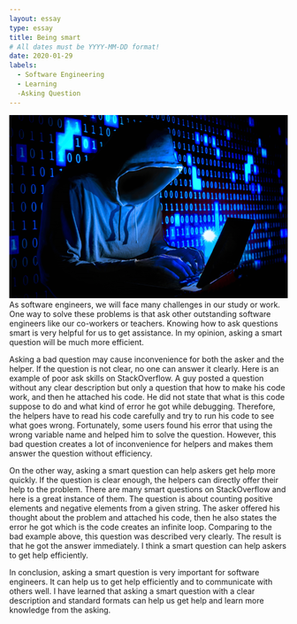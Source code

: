 ```yaml
---
layout: essay
type: essay
title: Being smart
# All dates must be YYYY-MM-DD format!
date: 2020-01-29
labels:
  - Software Engineering
  - Learning
  -Asking Question
---
```


<img class="ui medium left floated image" src="../images/hacker.png">
As software engineers, we will face many challenges in our study or work. One way to solve these problems is that ask other outstanding software engineers like our co-workers or teachers. Knowing how to ask questions smart is very helpful for us to get assistance. In my opinion, asking a smart question will be much more efficient.

Asking a bad question may cause inconvenience for both the asker and the helper. If the question is not clear, no one can answer it clearly. Here is an example of poor ask skills on StackOverflow. A guy posted a question without any clear description but only a question that how to make his code work, and then he attached his code. He did not state that what is this code suppose to do and what kind of error he got while debugging. Therefore, the helpers have to read his code carefully and try to run his code to see what goes wrong. Fortunately, some users found his error that using the wrong variable name and helped him to solve the question. However, this bad question creates a lot of inconvenience for helpers and makes them answer the question without efficiency.

On the other way, asking a smart question can help askers get help more quickly. If the question is clear enough, the helpers can directly offer their help to the problem. There are many smart questions on StackOverflow and here is a great instance of them. The question is about counting positive elements and negative elements from a given string. The asker offered his thought about the problem and attached his code, then he also states the error he got which is the code creates an infinite loop. Comparing to the bad example above, this question was described very clearly. The result is that he got the answer immediately. I think a smart question can help askers to get help efficiently.

In conclusion, asking a smart question is very important for software engineers. It can help us to get help efficiently and to communicate with others well. I have learned that asking a smart question with a clear description and standard formats can help us get help and learn more knowledge from the asking.
